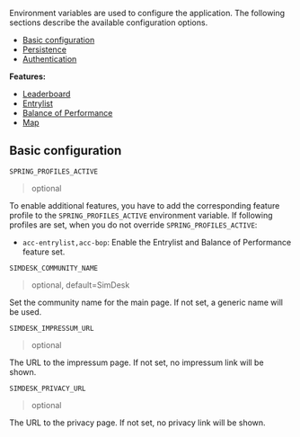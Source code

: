 Environment variables are used to configure the application. The following sections describe the available configuration
options.

- [Basic configuration](#basic-configuration)
- [Persistence](persistence.md)
- [Authentication](auth.md)

**Features:**

- [Leaderboard](acc-leaderboard.md)
- [Entrylist](acc-entrylist.md)
- [Balance of Performance](acc-bop.md)
- [Map](map.md)

## Basic configuration

`SPRING_PROFILES_ACTIVE`

> optional

To enable additional features, you have to add the corresponding feature profile to the `SPRING_PROFILES_ACTIVE`
environment variable. If following profiles are set, when you do not override `SPRING_PROFILES_ACTIVE`:

- `acc-entrylist,acc-bop`: Enable the Entrylist and Balance of Performance feature set.

`SIMDESK_COMMUNITY_NAME`

> optional, default=SimDesk

Set the community name for the main page. If not set, a generic name will be used.

`SIMDESK_IMPRESSUM_URL`

> optional

The URL to the impressum page. If not set, no impressum link will be shown.

`SIMDESK_PRIVACY_URL`

> optional

The URL to the privacy page. If not set, no privacy link will be shown.